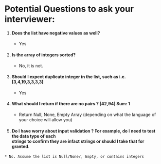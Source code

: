 
# Potential Questions to ask your interviewer:

  1. #### Does the list have negative values as well?
       * Yes
  2. #### Is the array of integers sorted?
      * No, it is not.
  3. #### Should I expect duplicate integer in the list, such as i.e. [3,4,19,3,3,3,3]
       * Yes
  4. #### What should I return if there are no pairs ? [42,94] Sum: 1
       * Return Null, None, Empty Array (depending on what the language of your choice will allow you)

  5. #### Do I have worry about input validation ? For example, do I need to test the data type of each <br> strings to confirm they are infact strings or should I take that for granted.
    * No. Assume the list is Null/None/, Empty, or contains integers
